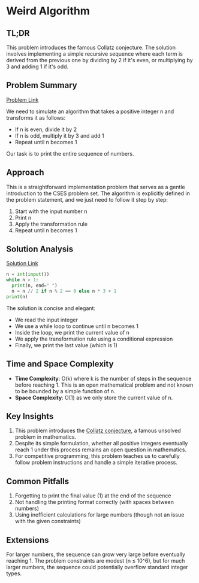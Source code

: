 # Weird Algorithm

## TL;DR
This problem introduces the famous Collatz conjecture. The solution involves implementing a simple recursive sequence where each term is derived from the previous one by dividing by 2 if it's even, or multiplying by 3 and adding 1 if it's odd.

## Problem Summary
[Problem Link](https://cses.fi/problemset/task/1068)

We need to simulate an algorithm that takes a positive integer n and transforms it as follows:
- If n is even, divide it by 2
- If n is odd, multiply it by 3 and add 1
- Repeat until n becomes 1

Our task is to print the entire sequence of numbers.

## Approach
This is a straightforward implementation problem that serves as a gentle introduction to the CSES problem set. The algorithm is explicitly defined in the problem statement, and we just need to follow it step by step:

1. Start with the input number n
2. Print n
3. Apply the transformation rule
4. Repeat until n becomes 1

## Solution Analysis
[Solution Link](/solutions/01_Introductory_Problems/01_1068_Weird_Algorithm.py)

```python
n = int(input())
while n > 1:
  print(n, end=" ")
  n = n // 2 if n % 2 == 0 else n * 3 + 1
print(n)
```

The solution is concise and elegant:
- We read the input integer
- We use a while loop to continue until n becomes 1
- Inside the loop, we print the current value of n
- We apply the transformation rule using a conditional expression
- Finally, we print the last value (which is 1)

## Time and Space Complexity
- **Time Complexity**: O(k) where k is the number of steps in the sequence before reaching 1. This is an open mathematical problem and not known to be bounded by a simple function of n.
- **Space Complexity**: O(1) as we only store the current value of n.

## Key Insights
1. This problem introduces the [Collatz conjecture](https://en.wikipedia.org/wiki/Collatz_conjecture), a famous unsolved problem in mathematics.
2. Despite its simple formulation, whether all positive integers eventually reach 1 under this process remains an open question in mathematics.
3. For competitive programming, this problem teaches us to carefully follow problem instructions and handle a simple iterative process.

## Common Pitfalls
1. Forgetting to print the final value (1) at the end of the sequence
2. Not handling the printing format correctly (with spaces between numbers)
3. Using inefficient calculations for large numbers (though not an issue with the given constraints)

## Extensions
For larger numbers, the sequence can grow very large before eventually reaching 1. The problem constraints are modest (n ≤ 10^6), but for much larger numbers, the sequence could potentially overflow standard integer types.